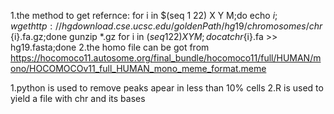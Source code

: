 1.the method to get refernce:
for i in $(seq 1 22) X Y M;do echo $i;wget http://hgdownload.cse.ucsc.edu/goldenPath/hg19/chromosomes/chr${i}.fa.gz;done
gunzip *.gz
for i in $(seq 1 22) X Y M;do cat chr${i}.fa >> hg19.fasta;done
2.the homo file can be got from https://hocomoco11.autosome.org/final_bundle/hocomoco11/full/HUMAN/mono/HOCOMOCOv11_full_HUMAN_mono_meme_format.meme



1.python is used to remove peaks apear in less than 10% cells
2.R is used to yield a file with chr and its bases
